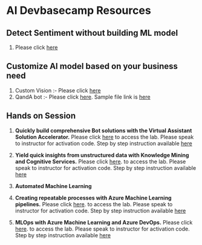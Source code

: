 # AI Devbasecamp Resources

## Detect Sentiment without building ML  model
  1. Please click  [here](https://azure.microsoft.com/en-au/services/cognitive-services/text-analytics/)

## Customize AI model based on your business need
  1. Custom Vision :- Please click [here](https://github.com/apacdevpmmresources/NewZealand/tree/master/Python-AI)
  2. QandA bot :- Please click [here](https://www.qnamaker.ai/). Sample file link is [here](https://download.microsoft.com/download/2/9/B/29B20383-302C-4517-A006-B0186F04BE28/surface-pro-4-user-guide-EN.pdf)
  

## Hands on Session 

  1. **Quickly build comprehensive Bot solutions with the Virtual Assistant Solution Accelerator.** Please click [here](http://bit.ly/2q1JgiT)  to access the lab. Please speak to instructor for activation code. Step by step  instruction available [here](https://github.com/solliancenet/tech-immersion-data-ai/blob/master/ai-exp1/README.md)
  
  2. **Yield quick insights from unstructured data with Knowledge Mining and Cognitive Services.** Please click [here](http://bit.ly/2R2c0Df).
     to access the lab. Please speak to instructor for activation code. Step by step  instruction available [here](https://github.com/solliancenet/tech-immersion-data-ai/blob/master/ai-exp2/README.md)
     
  3. **Automated Machine Learning**
  
  4. **Creating repeatable processes with Azure Machine Learning pipelines.** Please click [here](http://bit.ly/2DrQDDl).
     to access the lab. Please speak to instructor for activation code. Step by step  instruction available [here](https://github.com/solliancenet/tech-immersion-data-ai/blob/master/ai-exp4/README.md)

  5. **MLOps with Azure Machine Learning and Azure DevOps.** Please click [here](http://bit.ly/34zGtg6).
     to access the lab. Please speak to instructor for activation code. Step by step  instruction available [here](https://github.com/solliancenet/tech-immersion-data-ai/blob/master/ai-exp6/README.md)

